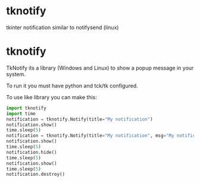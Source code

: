 # tknotify
tkinter notification similar to notifysend (linux)


# tknotify #

TkNotify its a library (Windows and Linux) to show a popup message in your system.

To run it you must have python and tck/tk configured.

To use like library you can make this:

```python
import tknotify
import time
notification = tknotify.Notify(title="My notification")
notification.show()
time.sleep(5)
notification = tknotify.Notify(title="My notification", msg="My notification message", expire_time=0)
notification.show()
time.sleep(5)
notification.hide()
time.sleep(5)
notification.show()
time.sleep(5)
notification.destroy()
```
